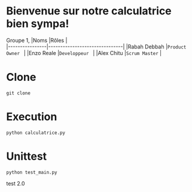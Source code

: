 # Bienvenue sur notre calculatrice bien sympa!

Groupe 1,
|Noms            |Rôles                          |                             
|----------------|-------------------------------|
|Rabah Debbah    |`Product Owner `               |
|Enzo Reale      |`Developpeur `                 |
|Alex Chitu      |`Scrum Master`                 |


# Clone

`git clone`

# Execution

`python calculatrice.py`

# Unittest

`python test_main.py`

test 2.0